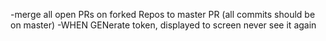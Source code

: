 -merge all open PRs on forked Repos to master PR (all commits should be on master)
-WHEN GENerate token, displayed to screen never see it again
